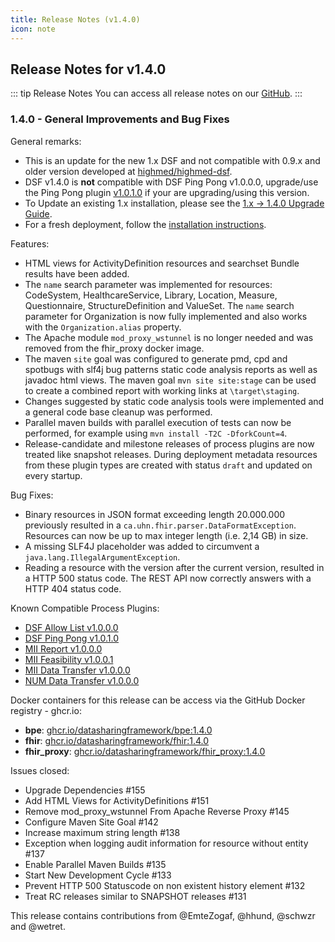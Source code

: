 ```yaml
---
title: Release Notes (v1.4.0)
icon: note
---
```


## Release Notes for v1.4.0

::: tip Release Notes
You can access all release notes on our [GitHub](https://github.com/datasharingframework/dsf/releases).
:::

### 1.4.0 - General Improvements and Bug Fixes
General remarks:
- This is an update for the new 1.x DSF and not compatible with 0.9.x and older version developed at [highmed/highmed-dsf](https://github.com/highmed/highmed-dsf).
- DSF v1.4.0 is **not** compatible with DSF Ping Pong v1.0.0.0, upgrade/use the Ping Pong plugin [v1.0.1.0](https://github.com/datasharingframework/dsf-process-ping-pong/releases/tag/v1.0.1.0) if your are upgrading/using this version.
- To Update an existing 1.x installation, please see the [1.x -> 1.4.0 Upgrade Guide](https://dsf.dev/v1.4.0/maintain/upgrade-from-1.html).
- For a fresh deployment, follow the [installation instructions](https://dsf.dev/v1.4.0/maintain/install.html).

Features:
- HTML views for ActivityDefinition resources and searchset Bundle results have been added.
- The `name` search parameter was implemented for resources: CodeSystem, HealthcareService, Library, Location, Measure, Questionnaire, StructureDefinition and ValueSet. The `name` search parameter for Organization is now fully implemented and also works with the `Organization.alias` property.
- The Apache module `mod_proxy_wstunnel` is no longer needed and was removed from the fhir_proxy docker image.
- The maven `site` goal was configured to generate pmd, cpd and spotbugs with slf4j bug patterns static code analysis reports as well as javadoc html views. The maven goal `mvn site site:stage` can be used to create a combined report with working links at `\target\staging`.
- Changes suggested by static code analysis tools were implemented and a general code base cleanup was performed.
- Parallel maven builds with parallel execution of tests can now be performed, for example using `mvn install -T2C -DforkCount=4`.
- Release-candidate and milestone releases of process plugins are now treated like snapshot releases. During deployment metadata resources from these plugin types are created with status `draft` and updated on every startup.

Bug Fixes:
- Binary resources in JSON format exceeding length 20.000.000 previously resulted in a `ca.uhn.fhir.parser.DataFormatException`. Resources can now be up to max integer length (i.e. 2,14 GB) in size.
- A missing SLF4J placeholder was added to circumvent a `java.lang.IllegalArgumentException`.
- Reading a resource with the version after the current version, resulted in a HTTP 500 status code. The REST API now correctly answers with a HTTP 404 status code.

Known Compatible Process Plugins:
- [DSF Allow List v1.0.0.0](https://github.com/datasharingframework/dsf-process-allow-list/releases/tag/v1.0.0.0)
- [DSF Ping Pong v1.0.1.0](https://github.com/datasharingframework/dsf-process-ping-pong/releases/tag/v1.0.1.0)
- [MII Report v1.0.0.0](https://github.com/medizininformatik-initiative/mii-process-report/releases/tag/v1.0.0.0)
- [MII Feasibility v1.0.0.1](https://github.com/medizininformatik-initiative/feasibility-dsf-process/releases/tag/v1.0.0.3)
- [MII Data Transfer v1.0.0.0](https://github.com/medizininformatik-initiative/mii-process-data-transfer/releases/tag/v1.0.0.0)
- [NUM Data Transfer v1.0.0.0](https://github.com/num-codex/codex-processes-ap1/releases/tag/v1.0.0.0)

Docker containers for this release can be access via the GitHub Docker registry - ghcr.io:
* **bpe**: [ghcr.io/datasharingframework/bpe:1.4.0](https://github.com/orgs/datasharingframework/packages/container/bpe/159291561?tag=1.4.0)
* **fhir**: [ghcr.io/datasharingframework/fhir:1.4.0](https://github.com/orgs/datasharingframework/packages/container/fhir/159288668?tag=1.4.0)
* **fhir_proxy**: [ghcr.io/datasharingframework/fhir_proxy:1.4.0](https://github.com/orgs/datasharingframework/packages/container/fhir_proxy/159285465?tag=1.4.0)

Issues closed:
- Upgrade Dependencies #155
- Add HTML Views for ActivityDefinitions #151
- Remove mod_proxy_wstunnel From Apache Reverse Proxy #145 
- Configure Maven Site Goal #142 
- Increase maximum string length #138 
- Exception when logging audit information for resource without entity #137 
- Enable Parallel Maven Builds #135
- Start New Development Cycle #133 
- Prevent HTTP 500 Statuscode on non existent history element  #132  
- Treat RC releases similar to SNAPSHOT releases #131

This release contains contributions from @EmteZogaf, @hhund, @schwzr and @wetret.

